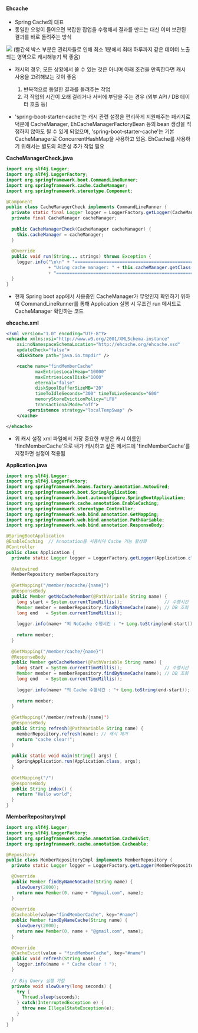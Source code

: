 #### Ehcache 

- Spring Cache의 대표 
- 동일한 요청이 들어오면 복잡한 잡업을 수행해서 결과를 만드는 대신 이미 보관된 결과를 바로 돌려주는 방식 

<img src="https://img1.daumcdn.net/thumb/R1280x0/?scode=mtistory2&fname=http%3A%2F%2Fcfile3.uf.tistory.com%2Fimage%2F2457AA5058134CE00C1847">
(빨간색 박스 부분은 관리자들로 인해 최소 1분에서 최대 하루까지 같은 데이터 노출되는 영역으로 캐시해놓기 딱 좋음)

- 캐시의 경우, 모든 상황에서 쓸 수 있는 것은 아니며 아래 조건을 만족한다면 캐시 사용을 고려해보는 것이 좋음 
  1. 반복적으로 동일한 결과를 돌려주는 작업 
  2. 각 작업의 시간이 오래 걸리거나 서버에 부담을 주는 경우 (외부 API / DB 데이터 호출 등)
  
- 'spring-boot-starter-cache'는 캐시 관련 설정을 편리하게 지원해주는 패키지로 덕분에 CacheManager, EhCacheManagerFactoryBean 등의 bean 생성을
직접하지 않아도 될 수 있게 되었으며, 'spring-boot-starter-cache'는 기본 CacheManager로 ConcurrentHashMap을 사용하고 있음. EhCache를 사용하기 
위해서는 별도의 의존성 추가 작업 필요 

**CacheManagerCheck.java**
```` java 
import org.slf4j.Logger;
import org.slf4j.LoggerFactory;
import org.springframework.boot.CommandLineRunner;
import org.springframework.cache.CacheManager;
import org.springframework.stereotype.Component;

@Component
public class CacheManagerCheck implements CommandLineRunner { 
  private static final Logger logger = LoggerFactory.getLogger(CacheManagerCheck.class);
  private final CacheManager cacheManager;
  
  public CacheManagerCheck(CacheManager cacheManager) { 
    this.cacheManager = cacheManager;
  } 
  
  @Override
  public void run(String... strings) throws Exception {
    logger.info("\n\n" + "=========================================================\n"
                + "Using cache manager: " + this.cacheManager.getClass().getName() + "\n"
                + "=========================================================\n\n");
  }
} 
````
- 현재 Spring boot app에서 사용중인 CacheManager가 무엇인지 확인하기 위하여 CommandLineRunner를 통해 Application 실행 시 무조건 run 메서드로
CacheManager 확인하는 코드

**ehcache.xml**
```` xml 
<?xml version="1.0" encoding="UTF-8"?>
<ehcache xmlns:xsi="http://www.w3.org/2001/XMLSchema-instance"
    xsi:noNamespaceSchemaLocation="http://ehcache.org/ehcache.xsd"
    updateCheck="false">
    <diskStore path="java.io.tmpdir" />

    <cache name="findMemberCache"
           maxEntriesLocalHeap="10000"
           maxEntriesLocalDisk="1000"
           eternal="false"
           diskSpoolBufferSizeMB="20"
           timeToIdleSeconds="300" timeToLiveSeconds="600"
           memoryStoreEvictionPolicy="LFU"
           transactionalMode="off">
        <persistence strategy="localTempSwap" />
    </cache>

</ehcache>
````
- 위 캐시 설정 xml 파일에서 가장 중요한 부분은 캐시 이름인 'findMemberCache'으로 내가 캐시하고 싶은 메서드에 'findMemberCache'를 지정하면 설정이 적용됨

**Application.java**
````java
import org.slf4j.Logger;
import org.slf4j.LoggerFactory;
import org.springframework.beans.factory.annotation.Autowired;
import org.springframework.boot.SpringApplication;
import org.springframework.boot.autoconfigure.SpringBootApplication;
import org.springframework.cache.annotation.EnableCaching;
import org.springframework.stereotype.Controller;
import org.springframework.web.bind.annotation.GetMapping;
import org.springframework.web.bind.annotation.PathVariable;
import org.springframework.web.bind.annotation.ResponseBody;

@SpringBootApplication 
@EnableCaching  // Annotation을 사용하여 Cache 기능 활성화
@Controller
public class Application {
  private static Logger logger = LoggerFactory.getLogger(Application.class);
  
  @Autowired
  MemberRepository memberRepository
  
  @GetMapping("/member/nocache/{name}")
  @ResponseBody
  public Member getNoCacheMember(@PathVariable String name) {
    long start = System.currentTimeMillis();                // 수행시간 측정 
    Member member = memberRepository.findByNameCache(name); // DB 조회 
    long end   = System.currentTimeMillis();
    
    logger.info(name+ "의 NoCache 수행시간 : "+ Long.toString(end-start));    
    
    return member;
  }
  
  @GetMapping("/member/cache/{name}")
  @ResponseBody
  public Member getCacheMember(@PathVariable String name) {  
    long start = System.currentTimeMillis();                // 수행시간 측정 
    Member member = memberRepository.findByNameCache(name); // DB 조회 
    long end   = System.currentTimeMillis();
    
    logger.info(name+ "의 Cache 수행시간 : "+ Long.toString(end-start));    
    
    return member;
  }
  
  @GetMapping('/member/refresh/{name}')
  @ResponseBody
  public String refresh(@PathVariable String name) {
    memberRepository.refresh(name); // 캐시 제거 
    return "cache clear!";
  }
  
  public static void main(String[] args) {
    SpringApplication.run(Application.class, args);
  } 
  
  @GetMapping("/")
  @ResponseBody
  public String index() {
    return "Hello world";
  }
}
````


**MemberRepositoryImpl**
```` java
import org.slf4j.Logger;
import org.slf4j.LoggerFactory;
import org.springframework.cache.annotation.CacheEvict;
import org.springframework.cache.annotation.Cacheable;

@Repository
public class MemberRepositoryImpl implements MemberRepository {
  private static Logger logger = LoggerFactory.getLogger(MemberRepositoryImpl.class);

  @Override
  public Member findByNameNoCache(String name) { 
    slowQuery(2000); 
    return new Member(0, name + "@gmail.com", name);
  }
  
  @Override
  @Cacheable(value="findMemberCache", key="#name")
  public Member findByNameCache(String name) { 
    slowQuery(2000);
    return new Member(0, name + "@gmail.com", name);
  }
  
  @Override
  @CacheEvict(value = "findMemberCache", key="#name")
  public void refresh(String name) { 
    logger.info(name + " Cache clear ! ");
  }
  
  // Big Query 실행 가정 
  private void slowQuery(long seconds) { 
    try {
      Thread.sleep(seconds);
    } catch(InterruptedException e) { 
      throw new IllegalStateException(e);
    }
  }
}
````



